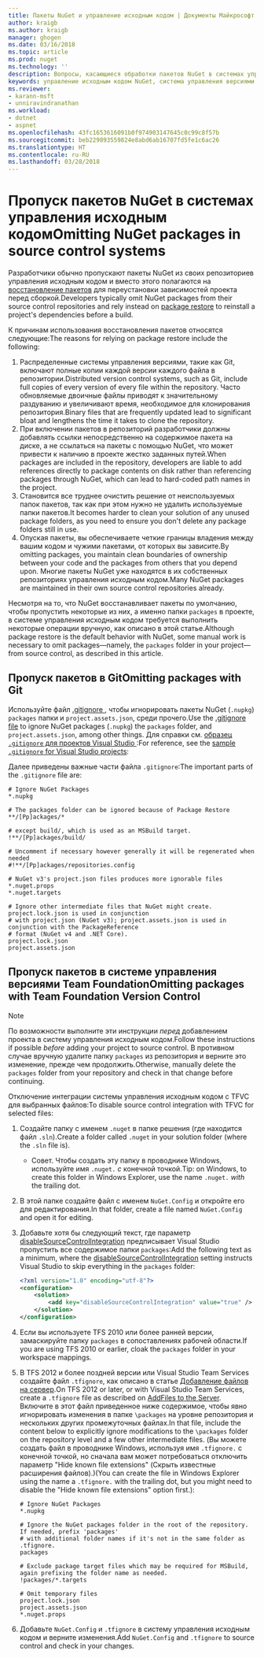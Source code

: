 ```yaml
---
title: Пакеты NuGet и управление исходным кодом | Документы Майкрософт
author: kraigb
ms.author: kraigb
manager: ghogen
ms.date: 03/16/2018
ms.topic: article
ms.prod: nuget
ms.technology: ''
description: Вопросы, касающиеся обработки пакетов NuGet в системах управления версиями и исходным кодом, а также пропуска пакетов с TFVC и GIT.
keywords: управление исходным кодом NuGet, система управления версиями NuGet, NuGet и GIT, NuGet и TFS, NuGet и TFVC, пропуск пакетов, репозитории для управления исходным кодом, репозитории для управления версиями
ms.reviewer:
- karann-msft
- unniravindranathan
ms.workload:
- dotnet
- aspnet
ms.openlocfilehash: 43fc1653616091b0f974903147645c0c99c8f57b
ms.sourcegitcommit: beb229893559824e8abd6ab16707fd5fe1c6ac26
ms.translationtype: HT
ms.contentlocale: ru-RU
ms.lasthandoff: 03/28/2018
---
```

# <a name="omitting-nuget-packages-in-source-control-systems"></a><span data-ttu-id="be038-104">Пропуск пакетов NuGet в системах управления исходным кодом</span><span class="sxs-lookup"><span data-stu-id="be038-104">Omitting NuGet packages in source control systems</span></span>

<span data-ttu-id="be038-105">Разработчики обычно пропускают пакеты NuGet из своих репозиториев управления исходным кодом и вместо этого полагаются на [восстановление пакетов](package-restore.md) для переустановки зависимостей проекта перед сборкой.</span><span class="sxs-lookup"><span data-stu-id="be038-105">Developers typically omit NuGet packages from their source control repositories and rely instead on [package restore](package-restore.md) to reinstall a project's dependencies before a build.</span></span>

<span data-ttu-id="be038-106">К причинам использования восстановления пакетов относятся следующие:</span><span class="sxs-lookup"><span data-stu-id="be038-106">The reasons for relying on package restore include the following:</span></span>

1. <span data-ttu-id="be038-107">Распределенные системы управления версиями, такие как Git, включают полные копии каждой версии каждого файла в репозитории.</span><span class="sxs-lookup"><span data-stu-id="be038-107">Distributed version control systems, such as Git, include full copies of every version of every file within the repository.</span></span> <span data-ttu-id="be038-108">Часто обновляемые двоичные файлы приводят к значительному раздуванию и увеличивают время, необходимое для клонирования репозитория.</span><span class="sxs-lookup"><span data-stu-id="be038-108">Binary files that are frequently updated lead to significant bloat and lengthens the time it takes to clone the repository.</span></span>
1. <span data-ttu-id="be038-109">При включении пакетов в репозиторий разработчики должны добавлять ссылки непосредственно на содержимое пакета на диске, а не ссылаться на пакеты с помощью NuGet, что может привести к наличию в проекте жестко заданных путей.</span><span class="sxs-lookup"><span data-stu-id="be038-109">When packages are included in the repository, developers are liable to add references directly to package contents on disk rather than referencing packages through NuGet, which can lead to hard-coded path names in the project.</span></span>
1. <span data-ttu-id="be038-110">Становится все труднее очистить решение от неиспользуемых папок пакетов, так как при этом нужно не удалить используемые папки пакетов.</span><span class="sxs-lookup"><span data-stu-id="be038-110">It becomes harder to clean your solution of any unused package folders, as you need to ensure you don't delete any package folders still in use.</span></span>
1. <span data-ttu-id="be038-111">Опуская пакеты, вы обеспечиваете четкие границы владения между вашим кодом и чужими пакетами, от которых вы зависите.</span><span class="sxs-lookup"><span data-stu-id="be038-111">By omitting packages, you maintain clean boundaries of ownership between your code and the packages from others that you depend upon.</span></span> <span data-ttu-id="be038-112">Многие пакеты NuGet уже находятся в их собственных репозиториях управления исходным кодом.</span><span class="sxs-lookup"><span data-stu-id="be038-112">Many NuGet packages are maintained in their own source control repositories already.</span></span>

<span data-ttu-id="be038-113">Несмотря на то, что NuGet восстанавливает пакеты по умолчанию, чтобы пропустить некоторые из них, а именно папки `packages` в проекте, в системе управления исходным кодом требуется выполнить некоторые операции вручную, как описано в этой статье.</span><span class="sxs-lookup"><span data-stu-id="be038-113">Although package restore is the default behavior with NuGet, some manual work is necessary to omit packages&mdash;namely, the `packages` folder in your project&mdash;from source control, as described in this article.</span></span>

## <a name="omitting-packages-with-git"></a><span data-ttu-id="be038-114">Пропуск пакетов в Git</span><span class="sxs-lookup"><span data-stu-id="be038-114">Omitting packages with Git</span></span>

<span data-ttu-id="be038-115">Используйте файл [.gitignore ](https://git-scm.com/docs/gitignore), чтобы игнорировать пакеты NuGet (`.nupkg`) `packages` папки и `project.assets.json`, среди прочего.</span><span class="sxs-lookup"><span data-stu-id="be038-115">Use the [.gitignore file](https://git-scm.com/docs/gitignore) to ignore NuGet packages (`.nupkg`) the `packages` folder, and `project.assets.json`, among other things.</span></span> <span data-ttu-id="be038-116">Для справки см. [ образец `.gitignore` для проектов Visual Studio ](https://github.com/github/gitignore/blob/master/VisualStudio.gitignore):</span><span class="sxs-lookup"><span data-stu-id="be038-116">For reference, see the [sample `.gitignore` for Visual Studio projects](https://github.com/github/gitignore/blob/master/VisualStudio.gitignore):</span></span>

<span data-ttu-id="be038-117">Далее приведены важные части файла `.gitignore`:</span><span class="sxs-lookup"><span data-stu-id="be038-117">The important parts of the `.gitignore` file are:</span></span>

```gitignore
# Ignore NuGet Packages
*.nupkg

# The packages folder can be ignored because of Package Restore
**/[Pp]ackages/*

# except build/, which is used as an MSBuild target.
!**/[Pp]ackages/build/

# Uncomment if necessary however generally it will be regenerated when needed
#!**/[Pp]ackages/repositories.config

# NuGet v3's project.json files produces more ignorable files
*.nuget.props
*.nuget.targets

# Ignore other intermediate files that NuGet might create. project.lock.json is used in conjunction
# with project.json (NuGet v3); project.assets.json is used in conjunction with the PackageReference
# format (NuGet v4 and .NET Core).
project.lock.json
project.assets.json
```

## <a name="omitting-packages-with-team-foundation-version-control"></a><span data-ttu-id="be038-118">Пропуск пакетов в системе управления версиями Team Foundation</span><span class="sxs-lookup"><span data-stu-id="be038-118">Omitting packages with Team Foundation Version Control</span></span>

> [!Note]
> <span data-ttu-id="be038-119">По возможности выполните эти инструкции *перед* добавлением проекта в систему управления исходным кодом.</span><span class="sxs-lookup"><span data-stu-id="be038-119">Follow these instructions if possible *before* adding your project to source control.</span></span> <span data-ttu-id="be038-120">В противном случае вручную удалите папку `packages` из репозитория и верните это изменение, прежде чем продолжить.</span><span class="sxs-lookup"><span data-stu-id="be038-120">Otherwise, manually delete the `packages` folder from your repository and check in that change before continuing.</span></span>

<span data-ttu-id="be038-121">Отключение интеграции системы управления исходным кодом с TFVC для выбранных файлов:</span><span class="sxs-lookup"><span data-stu-id="be038-121">To disable source control integration with TFVC for selected files:</span></span>

1. <span data-ttu-id="be038-122">Создайте папку с именем `.nuget` в папке решения (где находится файл `.sln`).</span><span class="sxs-lookup"><span data-stu-id="be038-122">Create a folder called `.nuget` in your solution folder (where the `.sln` file is).</span></span>
    - <span data-ttu-id="be038-123">Совет. Чтобы создать эту папку в проводнике Windows, используйте имя `.nuget.` *с* конечной точкой.</span><span class="sxs-lookup"><span data-stu-id="be038-123">Tip: on Windows, to create this folder in Windows Explorer, use the name `.nuget.` *with* the trailing dot.</span></span>

1. <span data-ttu-id="be038-124">В этой папке создайте файл с именем `NuGet.Config` и откройте его для редактирования.</span><span class="sxs-lookup"><span data-stu-id="be038-124">In that folder, create a file named `NuGet.Config` and open it for editing.</span></span>

1. <span data-ttu-id="be038-125">Добавьте хотя бы следующий текст, где параметр [disableSourceControlIntegration](../reference/nuget-config-file.md#solution-section) предписывает Visual Studio пропустить все содержимое папки `packages`:</span><span class="sxs-lookup"><span data-stu-id="be038-125">Add the following text as a minimum, where the [disableSourceControlIntegration](../reference/nuget-config-file.md#solution-section) setting instructs Visual Studio to skip everything in the `packages` folder:</span></span>

   ```xml
   <?xml version="1.0" encoding="utf-8"?>
   <configuration>
       <solution>
           <add key="disableSourceControlIntegration" value="true" />
       </solution>
   </configuration>
   ```

1. <span data-ttu-id="be038-126">Если вы используете TFS 2010 или более ранней версии, замаскируйте папку `packages` в сопоставлениях рабочей области.</span><span class="sxs-lookup"><span data-stu-id="be038-126">If you are using TFS 2010 or earlier, cloak the `packages` folder in your workspace mappings.</span></span>

1. <span data-ttu-id="be038-127">В TFS 2012 и более поздней версии или Visual Studio Team Services создайте файл `.tfignore`, как описано в статье [Добавление файлов на сервер](https://www.visualstudio.com/en-us/docs/tfvc/add-files-server#tfignore).</span><span class="sxs-lookup"><span data-stu-id="be038-127">On TFS 2012 or later, or with Visual Studio Team Services, create a `.tfignore` file as described on [AddFiles to the Server](https://www.visualstudio.com/en-us/docs/tfvc/add-files-server#tfignore).</span></span> <span data-ttu-id="be038-128">Включите в этот файл приведенное ниже содержимое, чтобы явно игнорировать изменения в папке `\packages` на уровне репозитория и нескольких других промежуточных файлах.</span><span class="sxs-lookup"><span data-stu-id="be038-128">In that file, include the content below to explicitly ignore modifications to the `\packages` folder on the repository level and a few other intermediate files.</span></span> <span data-ttu-id="be038-129">(Вы можете создать файл в проводнике Windows, используя имя `.tfignore.` с конечной точкой, но сначала вам может потребоваться отключить параметр "Hide known file extensions" (Скрыть известные расширения файлов).)</span><span class="sxs-lookup"><span data-stu-id="be038-129">(You can create the file in Windows Explorer using the name a `.tfignore.` with the trailing dot, but you might need to disable the "Hide known file extensions" option first.):</span></span>

   ```cli
   # Ignore NuGet Packages
   *.nupkg

   # Ignore the NuGet packages folder in the root of the repository. If needed, prefix 'packages'
   # with additional folder names if it's not in the same folder as .tfignore.   
   packages

   # Exclude package target files which may be required for MSBuild, again prefixing the folder name as needed.
   !packages/*.targets

   # Omit temporary files
   project.lock.json
   project.assets.json
   *.nuget.props
   ```

1. <span data-ttu-id="be038-130">Добавьте `NuGet.Config` и `.tfignore` в систему управления исходным кодом и верните изменения.</span><span class="sxs-lookup"><span data-stu-id="be038-130">Add `NuGet.Config` and `.tfignore` to source control and check in your changes.</span></span>
